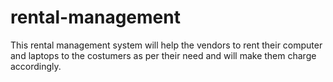 # rental-management
This rental management system will help the vendors to rent their computer and laptops to the costumers as per their need and will make
them charge accordingly.
